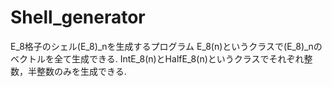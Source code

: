 # Shell_generator
E_8格子のシェル(E_8)_nを生成するプログラム
E_8(n)というクラスで(E_8)_nのベクトルを全て生成できる.
IntE_8(n)とHalfE_8(n)というクラスでそれぞれ整数，半整数のみを生成できる.
